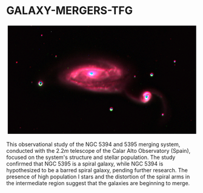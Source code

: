 # GALAXY-MERGERS-TFG

![alt text](https://github.com/MaximoRDZ/GALAXY-MERGERS-TFG/blob/main/IMAGES/NGC_RGB_1.png?raw=true)

This observational study of the NGC 5394 and 5395 merging system, conducted with the $2.2m$ telescope of the Calar Alto Observatory (Spain), focused on the system's structure and stellar population. The study confirmed that NGC 5395 is a spiral galaxy, while NGC 5394 is hypothesized to be a barred spiral galaxy, pending further research. The presence of high population I stars and the distortion of the spiral arms in the intermediate region suggest that the galaxies are beginning to merge.

